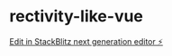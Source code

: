 # rectivity-like-vue

[Edit in StackBlitz next generation editor ⚡️](https://stackblitz.com/~/github.com/mantr88/rectivity-like-vue)